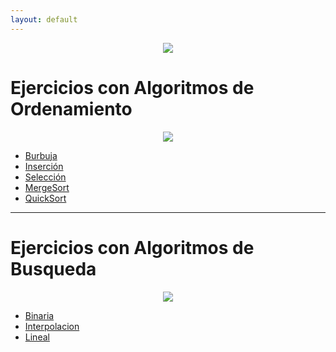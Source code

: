 ```yaml
---
layout: default
---
```



<div align="center">
<img src="https://tecnoinformatic.com/wp-content/uploads/2020/05/Estructura-de-datos-2.jpg">
</div>

<h1>Ejercicios con Algoritmos de Ordenamiento</h1>


<div align="center">
<img src="https://developnetblog.files.wordpress.com/2019/01/bubble-2.gif">
</div>


<ul>

  <li><a href="https://github.com/MateoCueva03/Ordenamiento_AED/tree/OBurbuja" target="_blank">Burbuja</a></li>
  <li><a href="https://github.com/MateoCueva03/Ordenamiento_AED/tree/OInserccion" target="_blank">Inserción</a></li>
  <li><a href="https://github.com/MateoCueva03/Ordenamiento_AED/tree/OSeleccion" target="_blank">Selección</a></li>
   <li><a href="https://github.com/MateoCueva03/Ordenamiento_AED/tree/OMergesort" target="_blank">MergeSort</a></li>
   <li><a href="https://github.com/MateoCueva03/Ordenamiento_AED/tree/OQuicksort" target="_blank">QuickSort</a></li>
  
</ul>



<hr>


<h1>Ejercicios con Algoritmos de Busqueda</h1>

<div align="center">
<img src="https://miro.medium.com/max/600/1*4poxx4vMDQfGEq3HeswJoA.gif">
</div>


<ul>

  <li><a href="https://github.com/MateoCueva03/Busqueda_AED/tree/B.Binaria" target="_blank">Binaria</a></li>
  <li><a href="https://github.com/MateoCueva03/Busqueda_AED/tree/B.Interpolacion" target="_blank">Interpolacion</a></li>
  <li><a href="https://github.com/MateoCueva03/Busqueda_AED/tree/B.Lineal" target="_blank">Lineal</a></li>
 
  
</ul>
